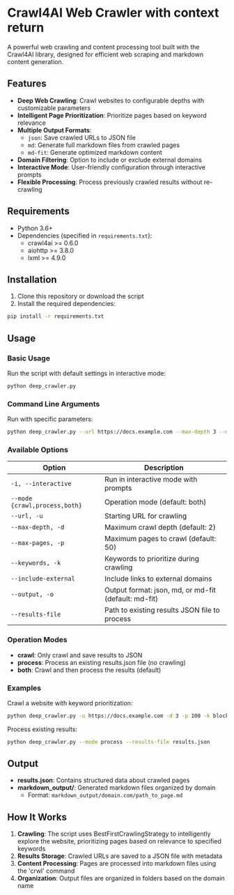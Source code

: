 # Crawl4AI Web Crawler with context return

A powerful web crawling and content processing tool built with the Crawl4AI library, designed for efficient web scraping and markdown content generation.

## Features

- **Deep Web Crawling**: Crawl websites to configurable depths with customizable parameters
- **Intelligent Page Prioritization**: Prioritize pages based on keyword relevance
- **Multiple Output Formats**:
  - `json`: Save crawled URLs to JSON file
  - `md`: Generate full markdown files from crawled pages
  - `md-fit`: Generate optimized markdown content
- **Domain Filtering**: Option to include or exclude external domains
- **Interactive Mode**: User-friendly configuration through interactive prompts
- **Flexible Processing**: Process previously crawled results without re-crawling

## Requirements

- Python 3.6+
- Dependencies (specified in `requirements.txt`):
  - crawl4ai >= 0.6.0
  - aiohttp >= 3.8.0
  - lxml >= 4.9.0

## Installation

1. Clone this repository or download the script
2. Install the required dependencies:

```bash
pip install -r requirements.txt
```

## Usage

### Basic Usage

Run the script with default settings in interactive mode:

```bash
python deep_crawler.py
```

### Command Line Arguments

Run with specific parameters:

```bash
python deep_crawler.py --url https://docs.example.com --max-depth 3 --max-pages 100
```

### Available Options

| Option | Description |
|--------|-------------|
| `-i, --interactive` | Run in interactive mode with prompts |
| `--mode {crawl,process,both}` | Operation mode (default: both) |
| `--url, -u` | Starting URL for crawling |
| `--max-depth, -d` | Maximum crawl depth (default: 2) |
| `--max-pages, -p` | Maximum pages to crawl (default: 50) |
| `--keywords, -k` | Keywords to prioritize during crawling |
| `--include-external` | Include links to external domains |
| `--output, -o` | Output format: json, md, or md-fit (default: md-fit) |
| `--results-file` | Path to existing results JSON file to process |

### Operation Modes

- **crawl**: Only crawl and save results to JSON
- **process**: Process an existing results.json file (no crawling)
- **both**: Crawl and then process the results (default)

### Examples

Crawl a website with keyword prioritization:

```bash
python deep_crawler.py -u https://docs.example.com -d 3 -p 100 -k blockchain defi web3
```

Process existing results:

```bash
python deep_crawler.py --mode process --results-file results.json
```

## Output

- **results.json**: Contains structured data about crawled pages
- **markdown_output/**: Generated markdown files organized by domain
  - Format: `markdown_output/domain.com/path_to_page.md`

## How It Works

1. **Crawling**: The script uses BestFirstCrawlingStrategy to intelligently explore the website, prioritizing pages based on relevance to specified keywords
2. **Results Storage**: Crawled URLs are saved to a JSON file with metadata
3. **Content Processing**: Pages are processed into markdown files using the 'crwl' command
4. **Organization**: Output files are organized in folders based on the domain name
